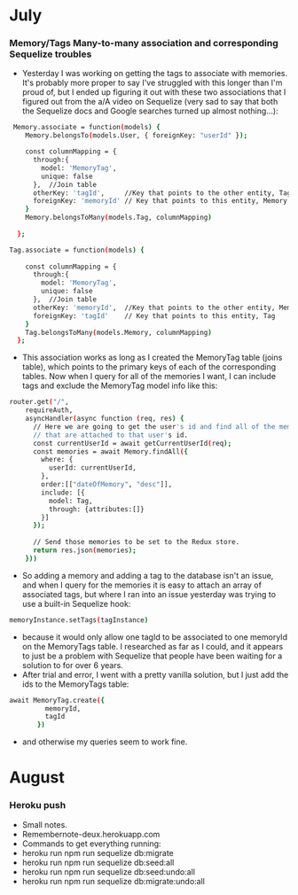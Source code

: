 # July
### Memory/Tags Many-to-many association and corresponding Sequelize troubles
* Yesterday I was working on getting the tags to associate with memories. It's probably more proper to say I've struggled with this longer than I'm proud of, but I ended up figuring it out with these two associations that I figured out from the a/A video on Sequelize (very sad to say that both the Sequelize docs and Google searches turned up almost nothing...): 
```bash
 Memory.associate = function(models) {
    Memory.belongsTo(models.User, { foreignKey: "userId" });

    const columnMapping = {
      through:{
        model: 'MemoryTag',
        unique: false
      },  //Join table
      otherKey: 'tagId',     //Key that points to the other entity, Tag
      foreignKey: 'memoryId' // Key that points to this entity, Memory
    }
    Memory.belongsToMany(models.Tag, columnMapping)
    
  };
```
```bash
Tag.associate = function(models) {
    
    const columnMapping = {
      through:{
        model: 'MemoryTag',
        unique: false
      },  //Join table
      otherKey: 'memoryId',  //Key that points to the other entity, Memory
      foreignKey: 'tagId'    // Key that points to this entity, Tag
    }
    Tag.belongsToMany(models.Memory, columnMapping)
  };
```

* This association works as long as I created the MemoryTag table (joins table), which points to the primary keys of each of the corresponding tables. Now when I query for all of the memories I want, I can include tags and exclude the MemoryTag model info like this:
```bash
router.get("/",
    requireAuth,
    asyncHandler(async function (req, res) {
      // Here we are going to get the user's id and find all of the memories on the memories table
      // that are attached to that user's id.
      const currentUserId = await getCurrentUserId(req);
      const memories = await Memory.findAll({
        where: {
          userId: currentUserId,
        },
        order:[["dateOfMemory", "desc"]],
        include: [{
          model: Tag,
          through: {attributes:[]}
        }]
      });
      
      // Send those memories to be set to the Redux store.
      return res.json(memories);
    }))
```

* So adding a memory and adding a tag to the database isn't an issue, and when I query for the memories it is easy to attach an array of associated tags, but where I ran into an issue yesterday was trying to use a built-in Sequelize hook:
 ```bash 
 memoryInstance.setTags(tagInstance)
 ```
 * because it would only allow one tagId to be associated to one memoryId on the MemoryTags table. I researched as far as I could, and it appears to just be a problem with Sequelize that people have been waiting for a solution to for over 6 years.
 * After trial and error, I went with a pretty vanilla solution, but I just add the ids to the MemoryTags table:
 ```bash
 await MemoryTag.create({
          memoryId,
          tagId
        })
 ```
 * and otherwise my queries seem to work fine. 


 # August
 ### Heroku push
 - Small notes. 
 - Remembernote-deux.herokuapp.com
 - Commands to get everything running:
 - heroku run npm run sequelize db:migrate
 - heroku run npm run sequelize db:seed:all
 - heroku run npm run sequelize db:seed:undo:all
 - heroku run npm run sequelize db:migrate:undo:all